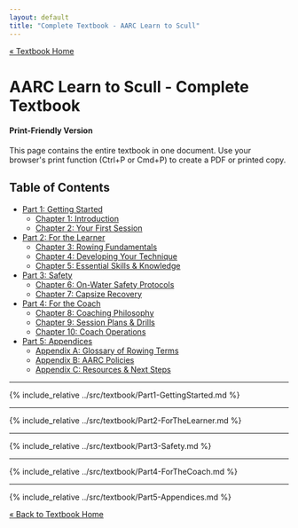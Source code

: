 ```yaml
---
layout: default
title: "Complete Textbook - AARC Learn to Scull"
---
```


<div class="textbook-header">
  <a href="/textbook/" class="textbook-home-link">« Textbook Home</a>
  <h1>AARC Learn to Scull - Complete Textbook</h1>
</div>

<div class="info-box tip">
  <h4>Print-Friendly Version</h4>
  <p>This page contains the entire textbook in one document. Use your browser's print function (Ctrl+P or Cmd+P) to create a PDF or printed copy.</p>
</div>

<div class="textbook-full-toc">
  <h2>Table of Contents</h2>
  
  <ul class="toc-main">
    <li><a href="#part-1-getting-started">Part 1: Getting Started</a>
      <ul>
        <li><a href="#chapter-1-introduction">Chapter 1: Introduction</a></li>
        <li><a href="#chapter-2-your-first-session-what-to-expect--bring">Chapter 2: Your First Session</a></li>
      </ul>
    </li>
    <li><a href="#part-2-for-the-learner">Part 2: For the Learner</a>
      <ul>
        <li><a href="#chapter-3-rowing-fundamentals">Chapter 3: Rowing Fundamentals</a></li>
        <li><a href="#chapter-4-developing-your-technique">Chapter 4: Developing Your Technique</a></li>
        <li><a href="#chapter-5-essential-skills--knowledge">Chapter 5: Essential Skills & Knowledge</a></li>
      </ul>
    </li>
    <li><a href="#part-3-safety">Part 3: Safety</a>
      <ul>
        <li><a href="#chapter-6-on-water-safety-protocols">Chapter 6: On-Water Safety Protocols</a></li>
        <li><a href="#chapter-7-capsize-recovery-the-flip-test--self-rescue">Chapter 7: Capsize Recovery</a></li>
      </ul>
    </li>
    <li><a href="#part-4-for-the-coach">Part 4: For the Coach</a>
      <ul>
        <li><a href="#chapter-8-coaching-philosophy--approach">Chapter 8: Coaching Philosophy</a></li>
        <li><a href="#chapter-9-session-plans--drills">Chapter 9: Session Plans & Drills</a></li>
        <li><a href="#chapter-10-coach-operations">Chapter 10: Coach Operations</a></li>
      </ul>
    </li>
    <li><a href="#part-5-appendices">Part 5: Appendices</a>
      <ul>
        <li><a href="#appendix-a-glossary-of-rowing-terms">Appendix A: Glossary of Rowing Terms</a></li>
        <li><a href="#appendix-b-aarc-policies">Appendix B: AARC Policies</a></li>
        <li><a href="#appendix-c-resources--next-steps">Appendix C: Resources & Next Steps</a></li>
      </ul>
    </li>
  </ul>
</div>

<hr class="section-divider">

{% include_relative ../src/textbook/Part1-GettingStarted.md %}

<hr class="section-divider">

{% include_relative ../src/textbook/Part2-ForTheLearner.md %}

<hr class="section-divider">

{% include_relative ../src/textbook/Part3-Safety.md %}

<hr class="section-divider">

{% include_relative ../src/textbook/Part4-ForTheCoach.md %}

<hr class="section-divider">

{% include_relative ../src/textbook/Part5-Appendices.md %}

<div class="textbook-footer">
  <a href="/textbook/" class="textbook-home-link">« Back to Textbook Home</a>
</div>